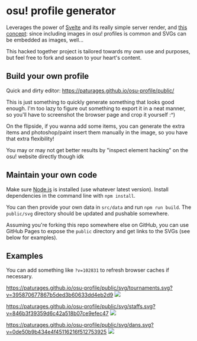 # osu! profile generator

Leverages the power of [Svelte](https://svelte.dev/) and its really simple server render,
and [this concept](https://github.com/sindresorhus/css-in-readme-like-wat): since including
images in osu! profiles is common and SVGs can be embedded as images, well...

This hacked together project is tailored towards my own use and purposes, but feel free to fork
and season to your heart's content.

## Build your own profile

Quick and dirty editor: https://paturages.github.io/osu-profile/public/

This is just something to quickly generate something that looks good enough. I'm too lazy to
figure out something to export it in a neat manner, so you'll have to screenshot the browser page
and crop it yourself :^)

On the flipside, if you wanna add some items, you can generate the extra items and photoshop/paint
insert them manually in the image, so you have that extra flexibility!

You may or may not get better results by "inspect element hacking" on the osu! website directly
though idk

## Maintain your own code

Make sure [Node.js](https://nodejs.org/en/) is installed (use whatever latest version).
Install dependencies in the command line with `npm install`.

You can then provide your own data in `src/data` and run `npm run build`.
The `public/svg` directory should be updated and pushable somewhere.

Assuming you're forking this repo somewhere else on GitHub, you can use GitHub Pages to expose
the `public` directory and get links to the SVGs (see below for examples).

## Examples

You can add something like `?v=102831` to refresh browser caches if necessary.

https://paturages.github.io/osu-profile/public/svg/tournaments.svg?v=395870677867b5ded3b60633dd4eb2d9
![](https://paturages.github.io/osu-profile/public/svg/tournaments.svg?v=395870677867b5ded3b60633dd4eb2d9)

https://paturages.github.io/osu-profile/public/svg/staffs.svg?v=846b3f39359d6c42a518b07ce9efec47
![](https://paturages.github.io/osu-profile/public/svg/staffs.svg?v=846b3f39359d6c42a518b07ce9efec47)

https://paturages.github.io/osu-profile/public/svg/dans.svg?v=0de50b9b434e4f45116216f512753925
![](https://paturages.github.io/osu-profile/public/svg/dans.svg?v=0de50b9b434e4f45116216f512753925)
